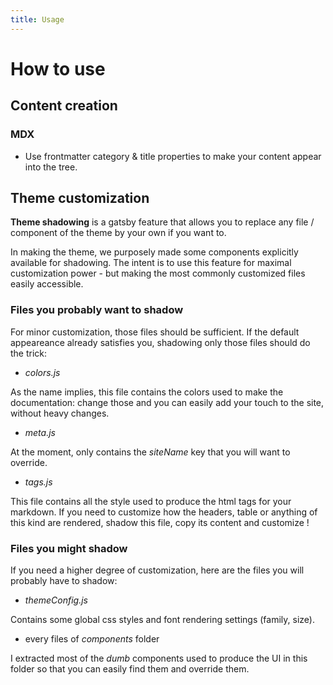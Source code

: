 ```yaml
---
title: Usage
---
```


# How to use

## Content creation

### MDX

- Use frontmatter category & title properties to make your content appear into the tree.

## Theme customization

**Theme shadowing** is a gatsby feature that allows you to replace any file / component of the theme by your own if you want to.

In making the theme, we purposely made some components explicitly available for shadowing. The intent is to use this feature for maximal customization power - but making the most commonly customized files easily accessible.

### Files you probably want to shadow

For minor customization, those files should be sufficient. If the default appeareance already satisfies you, shadowing only those files should do the trick:

- _colors.js_

As the name implies, this file contains the colors used to make the documentation: change those and you can easily add your touch to the site, without heavy changes.

- _meta.js_

At the moment, only contains the _siteName_ key that you will want to override.

- _tags.js_

This file contains all the style used to produce the html tags for your markdown. If you need to customize how the headers, table or anything of this kind are rendered, shadow this file, copy its content and customize !

### Files you might shadow

If you need a higher degree of customization, here are the files you will probably have to shadow:

- _themeConfig.js_

Contains some global css styles and font rendering settings (family, size).

- every files of _components_ folder

I extracted most of the _dumb_ components used to produce the UI in this folder so that you can easily find them and override them.
